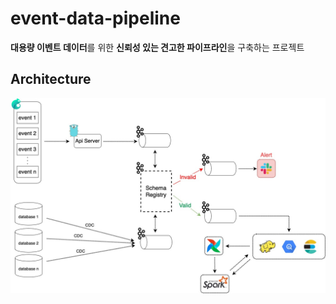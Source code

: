 # event-data-pipeline
**대용량 이벤트 데이터**를 위한 **신뢰성 있는 견고한 파이프라인**을 구축하는 프로젝트

## Architecture

![](event-data-pipeline-architecture.jpeg)
